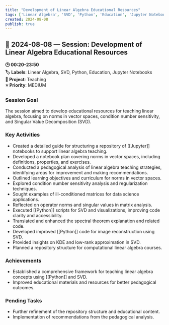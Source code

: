 ```yaml
---
title: "Development of Linear Algebra Educational Resources"
tags: ['Linear Algebra', 'SVD', 'Python', 'Education', 'Jupyter Notebooks']
created: 2024-08-08
publish: true
---
```


## 📅 2024-08-08 — Session: Development of Linear Algebra Educational Resources

**🕒 00:20–23:50**  
**🏷️ Labels**: Linear Algebra, SVD, Python, Education, Jupyter Notebooks  
**📂 Project**: Teaching  
**⭐ Priority**: MEDIUM  


### Session Goal
The session aimed to develop educational resources for teaching linear algebra, focusing on norms in vector spaces, condition number sensitivity, and Singular Value Decomposition (SVD).

### Key Activities
- Created a detailed guide for structuring a repository of [[Jupyter]] notebooks to support linear algebra teaching.
- Developed a notebook plan covering norms in vector spaces, including definitions, properties, and exercises.
- Conducted a pedagogical analysis of linear algebra teaching strategies, identifying areas for improvement and making recommendations.
- Outlined learning objectives and curriculum for norms in vector spaces.
- Explored condition number sensitivity analysis and regularization techniques.
- Sought examples of ill-conditioned matrices for data science applications.
- Reflected on operator norms and singular values in matrix analysis.
- Executed [[Python]] scripts for SVD and visualizations, improving code clarity and accessibility.
- Translated and enhanced the spectral theorem explanation and related code.
- Developed improved [[Python]] code for image reconstruction using SVD.
- Provided insights on KDE and low-rank approximation in SVD.
- Planned a repository structure for computational linear algebra courses.

### Achievements
- Established a comprehensive framework for teaching linear algebra concepts using [[Python]] and SVD.
- Improved educational materials and resources for better pedagogical outcomes.

### Pending Tasks
- Further refinement of the repository structure and educational content.
- Implementation of recommendations from the pedagogical analysis.
